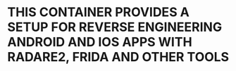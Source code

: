 # THIS CONTAINER PROVIDES A SETUP FOR REVERSE ENGINEERING ANDROID AND IOS APPS WITH RADARE2, FRIDA AND OTHER TOOLS
